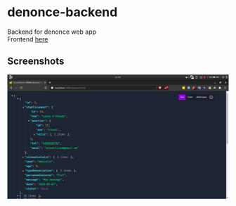 # denonce-backend
Backend for denonce web app <br/>
Frontend <a href="https://github.com/AIRALPHA/denonce-frontend">here</a>

## Screenshots
<img src="https://github.com/AIRALPHA/denonce-backend/blob/master/images/back.png?raw=true"
     alt=""
     style="float: left; margin-right: 10px;" />

<img src="https://github.com/AIRALPHA/denonce-backend/blob/master/images/back1.png?raw=true"
     alt=""
     style="float: left; margin-right: 10px;" />
